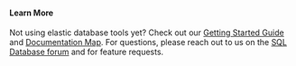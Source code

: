 #### Learn More

Not using elastic database tools yet? Check out our [Getting Started Guide](/documentation/articles/sql-database-elastic-scale-get-started/) and [Documentation Map](/documentation/articles/sql-database-elastic-scale-documentation-map/).  For questions, please reach out to us on the [SQL Database forum](https://social.msdn.microsoft.com/Forums/zh-cn/home?forum=windowsazurezhchs) and for feature requests.
